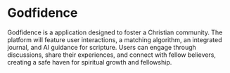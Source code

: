 # Godfidence
 Godfidence is a application designed to foster a Christian community. The platform will feature user interactions, a matching algorithm, an integrated journal, and AI guidance for scripture. Users can engage through discussions, share their experiences, and connect with fellow believers, creating a safe haven for spiritual growth and fellowship.
